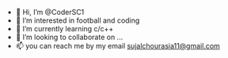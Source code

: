 - 👋 Hi, I’m @CoderSC1
- 👀 I’m interested in football and coding
- 🌱 I’m currently learning c/c++
- 💞️ I’m looking to collaborate on ...
- 📫 you can reach me by my email sujalchourasia11@gmail.com 

<!---
CoderSC1/CoderSC1 is a ✨ special ✨ repository because its `README.md` (this file) appears on your GitHub profile.
You can click the Preview link to take a look at your changes.
--->

